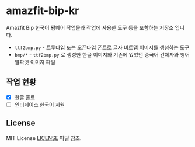 # amazfit-bip-kr

Amazfit Bip 한국어 펌웨어 작업물과 작업에 사용한 도구 등을 포함하는 저장소 입니다.

- `ttf2bmp.py` - 트루타입 또는 오픈타입 폰트로 글자 비트맵 이미지를 생성하는 도구
- `bmp/*` - `ttf2bmp.py` 로 생성한 한글 이미지와 기존에 있었던 중국어 간체자와 영어 알파벳 이미지 파일

## 작업 현황

- [x] 한글 폰트
- [ ] 인터페이스 한국어 지원

## License
MIT License
[LICENSE](LICENSE) 파일 참조.
